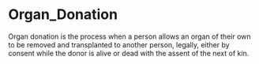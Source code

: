 # Organ_Donation
Organ donation is the process when a person allows an organ of their own to be removed and transplanted to another person, legally, either by consent while the donor is alive or dead with the assent of the next of kin.

